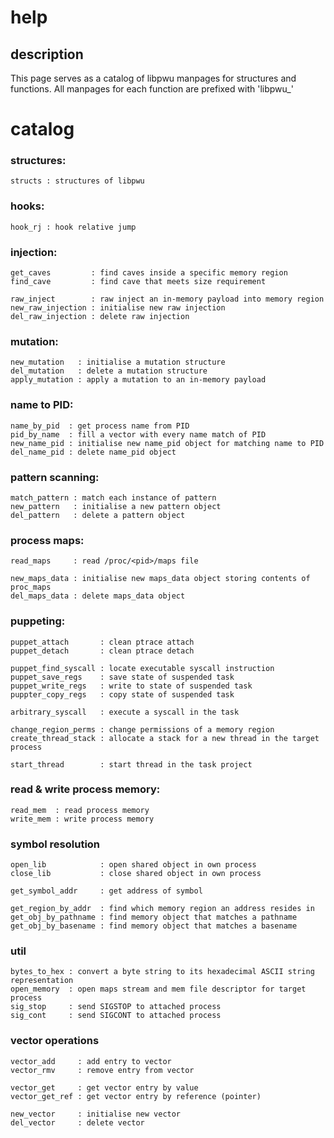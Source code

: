 # help

## description

This page serves as a catalog of libpwu manpages for structures and functions. All manpages for each function are prefixed with 'libpwu\_'

# catalog


### structures:
```
structs : structures of libpwu
```


### hooks:
```
hook_rj : hook relative jump
```

### injection:
```
get_caves         : find caves inside a specific memory region
find_cave         : find cave that meets size requirement

raw_inject        : raw inject an in-memory payload into memory region
new_raw_injection : initialise new raw injection
del_raw_injection : delete raw injection
```

### mutation:
```
new_mutation   : initialise a mutation structure
del_mutation   : delete a mutation structure
apply_mutation : apply a mutation to an in-memory payload
```


### name to PID:
```
name_by_pid  : get process name from PID
pid_by_name  : fill a vector with every name match of PID
new_name_pid : initialise new name_pid object for matching name to PID
del_name_pid : delete name_pid object
```


### pattern scanning:
```
match_pattern : match each instance of pattern
new_pattern   : initialise a new pattern object
del_pattern   : delete a pattern object
```


### process maps:
```
read_maps     : read /proc/<pid>/maps file

new_maps_data : initialise new maps_data object storing contents of proc_maps
del_maps_data : delete maps_data object
```


### puppeting:
```
puppet_attach       : clean ptrace attach
puppet_detach       : clean ptrace detach

puppet_find_syscall : locate executable syscall instruction
puppet_save_regs    : save state of suspended task
puppet_write_regs   : write to state of suspended task
puppter_copy_regs   : copy state of suspended task

arbitrary_syscall   : execute a syscall in the task

change_region_perms : change permissions of a memory region
create_thread_stack : allocate a stack for a new thread in the target process

start_thread        : start thread in the task project
```


### read & write process memory:
```
read_mem  : read process memory
write_mem : write process memory
```


### symbol resolution
```
open_lib            : open shared object in own process
close_lib           : close shared object in own process

get_symbol_addr     : get address of symbol

get_region_by_addr  : find which memory region an address resides in
get_obj_by_pathname : find memory object that matches a pathname
get_obj_by_basename : find memory object that matches a basename
```


### util
```
bytes_to_hex : convert a byte string to its hexadecimal ASCII string representation
open_memory  : open maps stream and mem file descriptor for target process
sig_stop     : send SIGSTOP to attached process
sig_cont     : send SIGCONT to attached process
```


### vector operations
```
vector_add     : add entry to vector
vector_rmv     : remove entry from vector

vector_get     : get vector entry by value 
vector_get_ref : get vector entry by reference (pointer)

new_vector     : initialise new vector
del_vector     : delete vector
```
